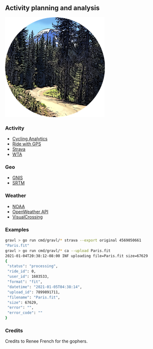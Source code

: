
## Activity planning and analysis

![gopher](./gravl.png)

### Activity
* [Cycling Analytics](https://www.cyclinganalytics.com/)
* [Ride with GPS](https://ridewithgps.com)
* [Strava](https://strava.com)
* [WTA](https://wta.org)

### Geo
* [GNIS](https://geonames.usgs.gov)
* [SRTM](https://github.com/sakisds/go-srtm)

### Weather
* [NOAA](https://weather.gov)
* [OpenWeather API](https://openweathermap.org/api)
* [VisualCrossing](https://visualcrossing.com)

### Examples

```sh
gravl > go run cmd/gravl/* strava --export original 4569050661
"Paris.fit"
gravl > go run cmd/gravl/* ca --upload Paris.fit
2021-01-04T20:38:12-08:00 INF uploading file=Paris.fit size=67629
{
 "status": "processing",
 "ride_id": 0,
 "user_id": 1603533,
 "format": "fit",
 "datetime": "2021-01-05T04:38:14",
 "upload_id": 7899891711,
 "filename": "Paris.fit",
 "size": 67629,
 "error": "",
 "error_code": ""
}
```

### Credits

Credits to Renee French for the gophers.
